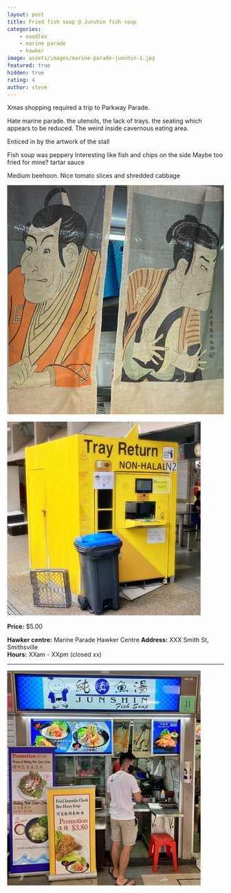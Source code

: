 ```yaml
---
layout: post
title: Fried fish soup @ Junshin fish soup
categories: 
    - noodles
    - marine parade
    - hawker
image: assets/images/marine-parade-junshin-1.jpg
featured: true
hidden: true
rating: 4
author: steve
---
```

Xmas shopping required a trip to Parkway Parade. 


Hate marine parade. the utensils, the lack of trays. the seating which appears to be reduced. The weird inside cavernous eating area.

Enticed in by the artwork of the stall

Fish soup was peppery
Interesting like fish and chips on the side
Maybe too fried for mine?
tartar sauce

Medium beehoon. Nice tomato slices and shredded cabbage

![Stall artwork](/assets/images/marine-parade-junshin-2.jpg "Stall artwork")

![Self-return trays](/assets/images/marine-parade-junshin-3.jpg "Self-return trays")

**Price:** $5.00

**Hawker centre:** Marine Parade Hawker Centre
**Address:** XXX Smith St, Smithsville  
**Hours:** XXam - XXpm (closed xx)  
***  

![Junshin fish soup](/assets/images/marine-parade-junshin-4.jpg "Junshin fish soup")